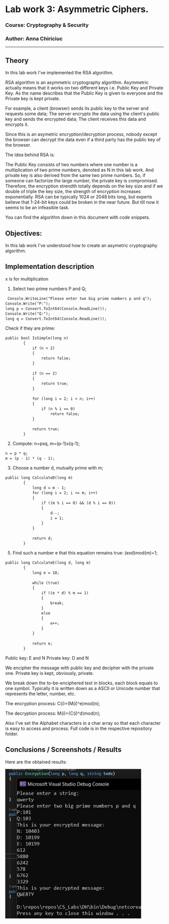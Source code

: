 ﻿# Lab work 3: Asymmetric Ciphers.

### Course: Cryptography & Security
### Author: Anna Chiriciuc

---

## Theory

In this lab work I've implemented the RSA algorithm. 

RSA algorithm is an asymmetric cryptography algorithm. Asymmetric actually means that it works on two different keys i.e. Public Key and Private Key. As the name describes that the Public Key is given to everyone and the Private key is kept private.

For example, a client (browser) sends its public key to the server and requests some data;
The server encrypts the data using the client's public key and sends the encrypted data;
The client receives this data and encrypts it.

Since this is an asymetric encryption/decryption process, nobody except the browser can decrypt the data even if a third party has the public key of the browser.

The idea behind RSA is:

The Public Key consists of two numbers where one number is a multiplication of two prime numbers, denoted as N in this lab work.
And private key is also derived from the same two prime numbers. So, if someone can factorize the large number, the private key is compromised.
Therefore, the encryption strendth totally depends on the key size and if we double of triple the key size, the strength of encryption increases exponentially.
RSA can be typically 1024 or 2048 bits long, but experts believe that 1-24-bit keys could be broken in the near future. But till now it seems to be an infeasible task.

You can find the algorithm down in this document with code snippets.


## Objectives:

In this lab work I've understood how to create an asymetric cryptography algorithm.

## Implementation description

x is for multiplication

1. Select two prime numbers P and Q;

```
 Console.WriteLine("Please enter two big prime numbers p and q");
Console.Write("P:");
long p = Convert.ToInt64(Console.ReadLine());
Console.Write("Q:");
long q = Convert.ToInt64(Console.ReadLine());
```

Check if they are prime:
```
public bool IsSimple(long n)
        {
            if (n < 2)
            {
                return false;
            }

            if (n == 2)
            {
                return true;
            }

            for (long i = 2; i < n; i++)
            {
                if (n % i == 0)
                    return false;
            }

            return true;
        }
```

2. Compute: n=pxq, m=(p-1)x(q-1);

```
n = p * q;
m = (p - 1) * (q - 1);
```


3. Choose a number d, mutually prime with m;

```
public long CalculateD(long m)
        {
            long d = m - 1;
            for (long i = 2; i <= m; i++)
            {
                if ((m % i == 0) && (d % i == 0))
                {
                    d--;
                    i = 1;
                }
            }

            return d;
        }

```



5. Find such a number e that this equation remains true: (exd)mod(m)=1;


```
public long CalculateE(long d, long m)
        {
            long e = 10;

            while (true)
            {
                if ((e * d) % m == 1)
                {
                    break;
                }
                else
                {
                    e++;
                }
            }

            return e;
        }
```

Public key: E and N
Private key: D and N

We encipher the message with public key and decipher with the private one.
Private key is kept, obviously, private.

We break down the to-be-enciphered text in blocks, each block equals to one symbol. 
Typically it is written down as a ASCII or Unicode number that represents the letter, number, etc.

The encryption process:
C(i)=(M(i)^e)mod(n);

The decryption process:
M(i)=(C(i)^d)mod(n);

Also I've set the Alphabet characters in a char array so that each character is easy to access and process.
Full code is in the respective repository folder.

## Conclusions / Screenshots / Results

Here are the obtained results:

![Qwerty](qwerty.png)

